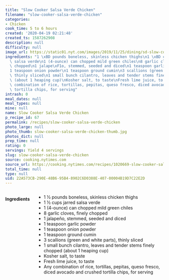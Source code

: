 ```yaml
---
title: "Slow Cooker Salsa Verde Chicken"
filename: "slow-cooker-salsa-verde-chicken"
categories:
- Chicken
cook_time: 5 to 6 hours
created: '2020-04-19 02:21:48'
created_ts: 1587262908
description: null
difficulty: null
image_url: https://static01.nyt.com/images/2019/11/25/dining/sd-slow-cooker-salsa-verde-chicken/sd-slow-cooker-salsa-verde-chicken-articleLarge.jpg
ingredients: "1 \xBD pounds boneless, skinless chicken thighs\n1 \xBD cups jarred\
  \ salsa verde\n1 (4-ounce) can chopped mild green chiles\n8 garlic cloves, finely\
  \ chopped\n1 jalape\xF1o, stemmed, seeded and diced\n1 teaspoon garlic powder\n\
  1 teaspoon onion powder\n1 teaspoon ground cumin\n3 scallions (green and white parts),\
  \ thinly sliced\n1 small bunch cilantro, leaves and tender stems finely chopped\
  \ (about 1 heaping cup)\nKosher salt, to taste\nFresh lime juice, to taste\nAny\
  \ combination of rice, tortillas, pepitas, queso fresco, diced avocado and crushed\
  \ tortilla chips, for serving"
intrash: 0
meal_dates: null
meal_types: null
mine: null
name: Slow Cooker Salsa Verde Chicken
p_recipe_id: 67
permalink: /recipes/slow-cooker-salsa-verde-chicken
photo_large: null
photo_thumb: slow-cooker-salsa-verde-chicken-thumb.jpg
photos_dict: null
prep_time: null
rating: 0
servings: Yield 4 servings
slug: slow-cooker-salsa-verde-chicken
source: cooking.nytimes.com
source_url: https://cooking.nytimes.com/recipes/1020669-slow-cooker-salsa-verde-chicken?action=click&module=Global%20Search%20Recipe%20Card&pgType=search&rank=1
total_time: null
type: null
uid: 22A573CB-290E-48B6-95B4-8902C6D0388E-407-00004B19D7C22E2D
---
```

<div class="large-8 medium-7 columns" id="writeup">	</div><!-- #writeup -->
</div><!-- #row-one -->
<div class="row" id="row-two">	<div class="medium-4 small-5 columns" id="ingredients"><h4>Ingredients</h4><div class="box box-ingredients content"><ul>
<li>1 ½ pounds boneless, skinless chicken thighs</li>
<li>1 ½ cups jarred salsa verde</li>
<li>1 (4-ounce) can chopped mild green chiles</li>
<li>8 garlic cloves, finely chopped</li>
<li>1 jalapeño, stemmed, seeded and diced</li>
<li>1 teaspoon garlic powder</li>
<li>1 teaspoon onion powder</li>
<li>1 teaspoon ground cumin</li>
<li>3 scallions (green and white parts), thinly sliced</li>
<li>1 small bunch cilantro, leaves and tender stems finely chopped (about 1 heaping cup)</li>
<li>Kosher salt, to taste</li>
<li>Fresh lime juice, to taste</li>
<li>Any combination of rice, tortillas, pepitas, queso fresco, diced avocado and crushed tortilla chips, for serving</li>
</ul>
</div>	</div>	<div class="medium-6 small-7 columns" id="directions">	</div>